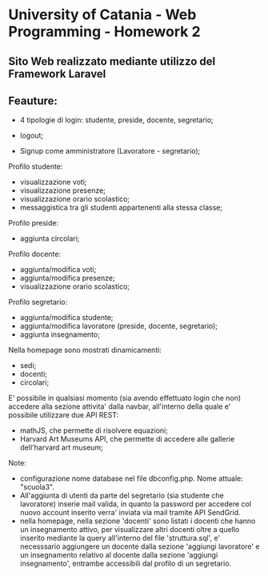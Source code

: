 # University of Catania - Web Programming - Homework 2

## Sito Web realizzato mediante utilizzo del Framework Laravel

## Feauture:

-   4 tipologie di login: studente, preside, docente, segretario;
-   logout;

-   Signup come amministratore (Lavoratore - segretario);

Profilo studente:

-   visualizzazione voti;
-   visualizzazione presenze;
-   visualizzazione orario scolastico;
-   messaggistica tra gli studenti appartenenti alla stessa classe;

Profilo preside:

-   aggiunta circolari;

Profilo docente:

-   aggiunta/modifica voti;
-   aggiunta/modifica presenze;
-   visualizzazione orario scolastico;

Profilo segretario:

-   aggiunta/modifica studente;
-   aggiunta/modifica lavoratore (preside, docente, segretario);
-   aggiunta insegnamento;

Nella homepage sono mostrati dinamicamenti:

-   sedi;
-   docenti;
-   circolari;

E' possibile in qualsiasi momento (sia avendo effettuato login che non) accedere alla sezione attivita' dalla navbar, all'interno della quale e' possibile utilizzare
due API REST:

-   mathJS, che permette di risolvere equazioni;
-   Harvard Art Museums API, che permette di accedere alle gallerie dell'harvard art museum;

Note:

-   configurazione nome database nel file dbconfig.php. Nome attuale: "scuola3".
-   All'aggiunta di utenti da parte del segretario (sia studente che lavoratore) inserie mail valida, in quanto la password per accedere col nuovo account inserito verra'
    inviata via mail tramite API SendGrid.
-   nella homepage, nella sezione 'docenti' sono listati i docenti che hanno un insegnamento attivo, per visualizzare altri docenti oltre a quello inserito mediante la query all'interno del file 'struttura.sql', e' necesssario aggiungere un docente dalla sezione 'aggiungi lavoratore' e un insegnamento relativo al docente dalla sezione 'aggiungi insegnamento', entrambe accessibili dal profilo di un segretario.
